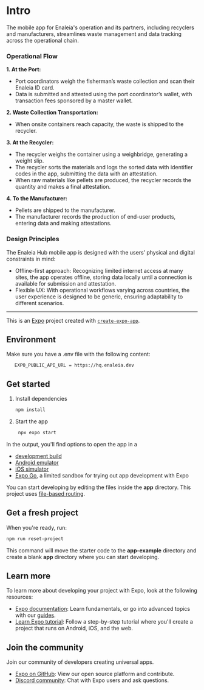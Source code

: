 # Intro

The mobile app for Enaleia's operation and its partners, including recyclers and manufacturers, streamlines waste management and data tracking across the operational chain.

### Operational Flow
**1. At the Port:**
- Port coordinators weigh the fisherman’s waste collection and scan their Enaleia ID card.
- Data is submitted and attested using the port coordinator’s wallet, with transaction fees sponsored by a master wallet.

**2. Waste Collection Transportation:**
- When onsite containers reach capacity, the waste is shipped to the recycler.

**3. At the Recycler:**
- The recycler weighs the container using a weighbridge, generating a weight slip.
- The recycler sorts the materials and logs the sorted data with identifier codes in the app, submitting the data with an attestation.
- When raw materials like pellets are produced, the recycler records the quantity and makes a final attestation.

**4. To the Manufacturer:**
- Pellets are shipped to the manufacturer.
- The manufacturer records the production of end-user products, entering data and making attestations.

### Design Principles

The Enaleia Hub mobile app is designed with the users’ physical and digital constraints in mind:
- Offline-first approach: Recognizing limited internet access at many sites, the app operates offline, storing data locally until a connection is available for submission and attestation.
- Flexible UX: With operational workflows varying across countries, the user experience is designed to be generic, ensuring adaptability to different scenarios.


---------------------

This is an [Expo](https://expo.dev) project created with [`create-expo-app`](https://www.npmjs.com/package/create-expo-app).

## Environment

Make sure you have a .env file with the following content:
```
   EXPO_PUBLIC_API_URL = https://hq.enaleia.dev
```

## Get started

1. Install dependencies

   ```bash
   npm install
   ```

2. Start the app

   ```bash
    npx expo start
   ```

In the output, you'll find options to open the app in a

- [development build](https://docs.expo.dev/develop/development-builds/introduction/)
- [Android emulator](https://docs.expo.dev/workflow/android-studio-emulator/)
- [iOS simulator](https://docs.expo.dev/workflow/ios-simulator/)
- [Expo Go](https://expo.dev/go), a limited sandbox for trying out app development with Expo

You can start developing by editing the files inside the **app** directory. This project uses [file-based routing](https://docs.expo.dev/router/introduction).

## Get a fresh project

When you're ready, run:

```bash
npm run reset-project
```

This command will move the starter code to the **app-example** directory and create a blank **app** directory where you can start developing.

## Learn more

To learn more about developing your project with Expo, look at the following resources:

- [Expo documentation](https://docs.expo.dev/): Learn fundamentals, or go into advanced topics with our [guides](https://docs.expo.dev/guides).
- [Learn Expo tutorial](https://docs.expo.dev/tutorial/introduction/): Follow a step-by-step tutorial where you'll create a project that runs on Android, iOS, and the web.

## Join the community

Join our community of developers creating universal apps.

- [Expo on GitHub](https://github.com/expo/expo): View our open source platform and contribute.
- [Discord community](https://chat.expo.dev): Chat with Expo users and ask questions.
